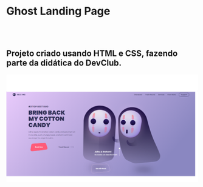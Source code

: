 <h1>Ghost Landing Page</h1>
<br>
<br>
<h2>Projeto criado usando HTML e CSS, fazendo parte da didática do DevClub.</h2>

<img src="https://github.com/SamuelDias91/Dev-Club-Ghosts-Landing-Page/blob/main/assets/Desktop-Img.png?raw=true" />

